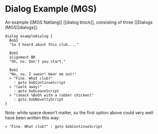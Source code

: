 # Dialog Example (MGS)

An example [[MGS Natlang]] [[dialog block]], consisting of three [[Dialogs (MGS)|dialogs]]:

```mgs
dialog exampleDialog {
  Bob1
  "So I heard about this club...."

  Bob2
  alignment BR
  "Oh, no. Don't you start."

  Bob1
  "No, no, I swear! Hear me out!"
  > "Fine. What club?"
    : goto bobContinueScript
  > "(walk away)"
    : goto bobLeaveScript
  > "(smack %Bob% with a rubber chicken)"
    : goto bobNoveltyScript
}
```

Note: white space doesn't matter, so the first option above could very well have been written this way:

```
> "Fine. What club?" : goto bobContinueScript
```

